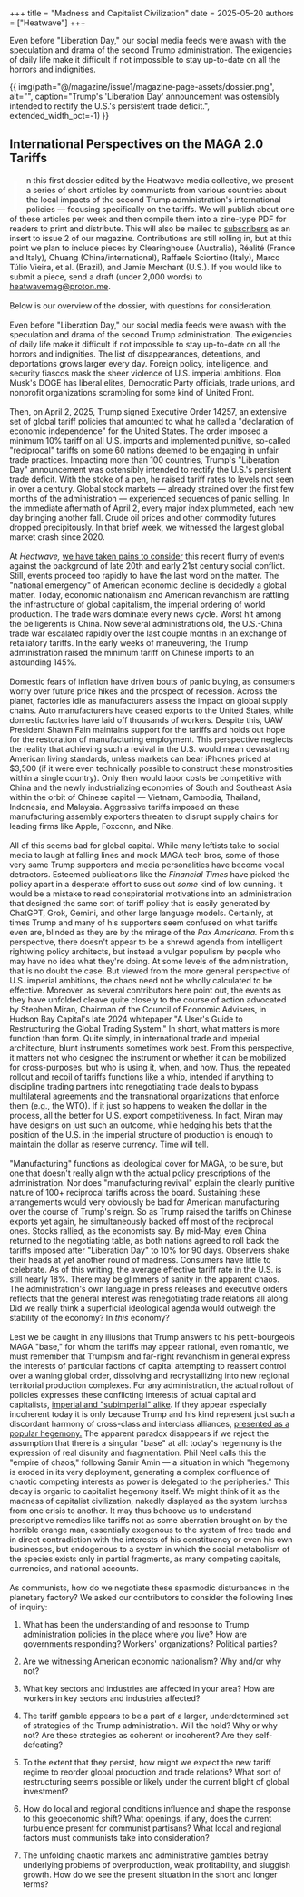 +++
title = "Madness and Capitalist Civilization"
date = 2025-05-20
authors = ["Heatwave"]
+++

Even before "Liberation Day," our social media feeds were awash with the
speculation and drama of the second Trump administration. The exigencies
of daily life make it difficult if not impossible to stay up-to-date on
all the horrors and indignities. 

<!-- more -->
{{ img(path="@/magazine/issue1/magazine-page-assets/dossier.png", 
alt="", caption="Trump's 'Liberation Day' announcement was ostensibly intended to rectify the U.S.'s persistent trade deficit.", extended_width_pct=-1) }}


## **International Perspectives on the MAGA 2.0 Tariffs**

<font style="font-family: Arial, sans-serif; font-size:55pt; font-style:regular; width: .80em; font-weight: 400; line-height: 52px; float: left; color:rgb(255, 254, 255); padding-top: 10px; padding-bottom: 5px; padding-right: 1px; padding-left: -5px;  margin-right: -30px; margin-bottom: -5px;">I</font>n this first dossier edited by the Heatwave media collective, we
present a series of short articles by communists from various countries
about the local impacts of the second Trump administration's
international policies &mdash; focusing specifically on the tariffs. We will
publish about one of these articles per week and then compile them into
a zine-type PDF for readers to print and distribute. This will also be
mailed to [subscribers](https://www.patreon.com/c/HeatwaveMag) as an
insert to issue 2 of our magazine. Contributions are still rolling in,
but at this point we plan to include pieces by Clearinghouse
(Australia), Réalité (France and Italy), Chuang (China/international),
Raffaele Sciortino (Italy), Marco Túlio Vieira, et al. (Brazil), and
Jamie Merchant (U.S.). If you would like to submit a piece, send a draft
(under 2,000 words) to [heatwavemag@proton.me](mailto:heatwavemag@proton.me).
<br />
<br />
Below is our overview of the dossier, with questions for consideration.
<br />
<br />
Even before "Liberation Day," our social media feeds were awash with the
speculation and drama of the second Trump administration. The exigencies
of daily life make it difficult if not impossible to stay up-to-date on
all the horrors and indignities. The list of disappearances, detentions,
and deportations grows larger every day. Foreign policy, intelligence,
and security fiascos mask the sheer violence of U.S. imperial ambitions.
Elon Musk's DOGE has liberal elites, Democratic Party officials, trade
unions, and nonprofit organizations scrambling for some kind of United
Front.
<br />
<br />
Then, on April 2, 2025, Trump signed Executive Order 14257, an extensive
set of global tariff policies that amounted to what he called a
"declaration of economic independence" for the United States. The order
imposed a minimum 10% tariff on all U.S. imports and implemented
punitive, so-called "reciprocal" tariffs on some 60 nations deemed to be
engaging in unfair trade practices. Impacting more than 100 countries,
Trump\'s \"Liberation Day\" announcement was ostensibly intended to
rectify the U.S.'s persistent trade deficit. With the stoke of a pen, he
raised tariff rates to levels not seen in over a century. Global stock
markets &mdash; already strained over the first few months of the
administration &mdash; experienced sequences of panic selling. In the
immediate aftermath of April 2, every major index plummeted, each new
day bringing another fall. Crude oil prices and other commodity futures
dropped precipitously. In that brief week, we witnessed the largest
global market crash since 2020.
<br />
<br />
At *Heatwave,* [we have taken pains to
consider](https://heatwavemag.info/magazine/issue1/preprint-editorial-031125/)
this recent flurry of events against the background of late 20th and
early 21st century social conflict. Still, events proceed too rapidly to
have the last word on the matter. The "national emergency" of American
economic decline is decidedly a global matter. Today, economic
nationalism and American revanchism are rattling the infrastructure of
global capitalism, the imperial ordering of world production. The trade
wars dominate every news cycle. Worst hit among the belligerents is
China. Now several administrations old, the U.S.-China trade war
escalated rapidly over the last couple months in an exchange of
retaliatory tariffs. In the early weeks of maneuvering, the Trump
administration raised the minimum tariff on Chinese imports to an
astounding 145%.
<br />
<br />
Domestic fears of inflation have driven bouts of panic buying, as
consumers worry over future price hikes and the prospect of recession.
Across the planet, factories idle as manufacturers assess the impact on
global supply chains. Auto manufacturers have ceased exports to the
United States, while domestic factories have laid off thousands of
workers. Despite this, UAW President Shawn Fain maintains support for
the tariffs and holds out hope for the restoration of manufacturing
employment. This perspective neglects the reality that achieving such a
revival in the U.S. would mean devastating American living standards,
unless markets can bear iPhones priced at \$3,500 (if it were even
technically possible to construct these monstrosities within a single
country). Only then would labor costs be competitive with China and the
newly industrializing economies of South and Southeast Asia within the
orbit of Chinese capital &mdash; Vietnam, Cambodia, Thailand, Indonesia, and
Malaysia. Aggressive tariffs imposed on these manufacturing assembly
exporters threaten to disrupt supply chains for leading firms like
Apple, Foxconn, and Nike.
<br />
<br />
All of this seems bad for global capital. While many leftists take to
social media to laugh at falling lines and mock MAGA tech bros, some of
those very same Trump supporters and media personalities have become
vocal detractors. Esteemed publications like the *Financial Times*
have picked the policy apart in a desperate effort to suss out *some*
kind of low cunning. It would be a mistake to read conspiratorial
motivations into an administration that designed the same sort of tariff
policy that is easily generated by ChatGPT, Grok, Gemini, and other
large language models. Certainly, at times Trump and many of his
supporters seem confused on what tariffs even are, blinded as they are
by the mirage of the *Pax Americana.* From this perspective, there
doesn't appear to be a shrewd agenda from intelligent rightwing policy
architects, but instead a vulgar populism by people who may have no idea
what they're doing. At some levels of the administration, that is no
doubt the case. But viewed from the more general perspective of U.S.
imperial ambitions, the chaos need not be wholly calculated to be
effective. Moreover, as several contributors here point out, the events
as they have unfolded cleave quite closely to the course of action
advocated by Stephen Miran, Chairman of the Council of Economic
Advisers, in Hudson Bay Capital's late 2024 whitepaper "A User's Guide
to Restructuring the Global Trading System." In short, what matters is
more function than form. Quite simply, in international trade and
imperial architecture, blunt instruments sometimes work best. From this
perspective, it matters not who designed the instrument or whether it
can be mobilized for cross-purposes, but who is using it, when, and how.
Thus, the repeated rollout and recoil of tariffs functions like a whip,
intended if anything to discipline trading partners into renegotiating
trade deals to bypass multilateral agreements and the transnational
organizations that enforce them (e.g., the WTO). If it just so happens
to weaken the dollar in the process, all the better for U.S. export
competitiveness. In fact, Miran may have designs on just such an
outcome, while hedging his bets that the position of the U.S. in the
imperial structure of production is enough to maintain the dollar as
reserve currency. Time will tell.
<br />
<br />
"Manufacturing" functions as ideological cover for MAGA, to be sure, but
one that doesn\'t really align with the actual policy prescriptions of
the administration. Nor does "manufacturing revival" explain the clearly
punitive nature of 100+ reciprocal tariffs across the board. Sustaining
these arrangements would very obviously be bad for American
manufacturing over the course of Trump's reign. So as Trump raised the
tariffs on Chinese exports yet again, he simultaneously backed off most
of the reciprocal ones. Stocks rallied, as the economists say. By
mid-May, even China returned to the negotiating table, as both nations
agreed to roll back the tariffs imposed after "Liberation Day" to 10%
for 90 days. Observers shake their heads at yet another round of
madness. Consumers have little to celebrate. As of this writing, the
average effective tariff rate in the U.S. is still nearly 18%. There may
be glimmers of sanity in the apparent chaos. The administration's own
language in press releases and executive orders reflects that the
general interest was renegotiating trade relations all along. Did we
really think a superficial ideological agenda would outweigh the
stability of the economy? In *this* economy?
<br />
<br />
Lest we be caught in any illusions that Trump answers to his
petit-bourgeois MAGA "base," for whom the tariffs may appear rational,
even romantic, we must remember that Trumpism and far-right revanchism
in general express the interests of particular factions of capital
attempting to reassert control over a waning global order, dissolving
and recrystallizing into new regional territorial production complexes.
For any administration, the actual rollout of policies expresses these
conflicting interests of actual capital and capitalists, [imperial and
"subimperial" alike](https://spectrejournal.com/a-tale-of-two-ports/). If
they appear especially incoherent today it is only because Trump and his
kind represent just such a discordant harmony of cross-class and
interclass alliances, [presented as a popular
hegemony.](https://endnotes.org.uk/posts/endnotes-onward-barbarians)
The apparent paradox disappears if we reject the assumption that there
is a singular "base" at all: today\'s hegemony is the expression of real
disunity and fragmentation. Phil Neel calls this the "empire of chaos,"
following Samir Amin &mdash; a situation in which "hegemony is eroded in its
very deployment, generating a complex confluence of chaotic competing
interests as power is delegated to the peripheries." This decay is
organic to capitalist hegemony itself. We might think of it as the
madness of capitalist civilization, nakedly displayed as the system
lurches from one crisis to another. It may thus behoove us to understand
prescriptive remedies like tariffs not as some aberration brought on by
the horrible orange man, essentially exogenous to the system of free
trade and in direct contradiction with the interests of his constituency
or even his own businesses, but endogenous to a system in which the
social metabolism of the species exists only in partial fragments, as
many competing capitals, currencies, and national accounts.
<br />
<br />
As communists, how do we negotiate these spasmodic disturbances in the
planetary factory? We asked our contributors to consider the following
lines of inquiry:

1.  What has been the understanding of and response to Trump
    administration policies in the place where you live? How are
    governments responding? Workers' organizations? Political parties?

2.  Are we witnessing American economic nationalism? Why and/or why not?

3.  What key sectors and industries are affected in your area? How are
    workers in key sectors and industries affected?

4.  The tariff gamble appears to be a part of a larger, underdetermined
    set of strategies of the Trump administration. Will the hold? Why or
    why not? Are these strategies as coherent or incoherent? Are they
    self-defeating?

5.  To the extent that they persist, how might we expect the new tariff
    regime to reorder global production and trade relations? What sort
    of restructuring seems possible or likely under the current blight
    of global investment?

6.  How do local and regional conditions influence and shape the
    response to this geoeconomic shift? What openings, if any, does the
    current turbulence present for communist partisans? What local and
    regional factors must communists take into consideration?

7.  The unfolding chaotic markets and administrative gambles betray
    underlying problems of overproduction, weak profitability, and
    sluggish growth. How do we see the present situation in the short
    and longer terms?
